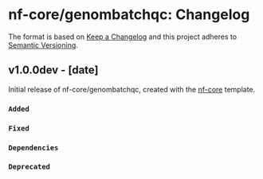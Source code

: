 # nf-core/genombatchqc: Changelog

The format is based on [Keep a Changelog](https://keepachangelog.com/en/1.0.0/)
and this project adheres to [Semantic Versioning](https://semver.org/spec/v2.0.0.html).

## v1.0.0dev - [date]

Initial release of nf-core/genombatchqc, created with the [nf-core](https://nf-co.re/) template.

### `Added`

### `Fixed`

### `Dependencies`

### `Deprecated`
